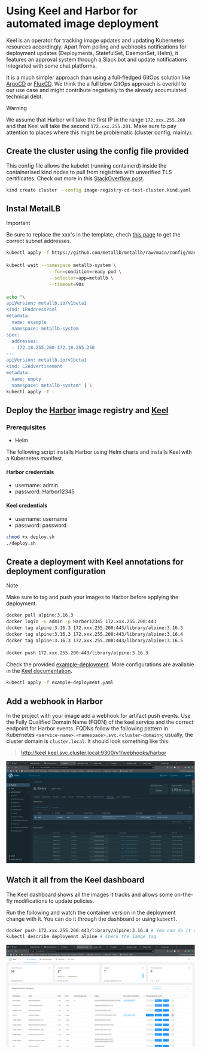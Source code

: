  
# Using Keel and Harbor for automated image deployment
Keel is an operator for tracking image updates and updating Kubernetes resources accordingly. Apart from polling and webhooks notifications for deployment updates (Deployments, StatefulSet, DaemonSet, Helm), it features an approval system through a Slack bot and update notifications integrated with some chat platforms.

It is a much simpler approach than using a full-fledged GitOps solution like [ArgoCD](https://argoproj.github.io/cd/) or [FluxCD](https://fluxcd.io/). We think the a full blow GitOps approach is overkill to our use case and might contribute negatively to the already accumulated technical debt.

> [!WARNING]  
> We assume that Harbor will take the first IP in the range `172.xxx.255.200` and that Keel will take the second `172.xxx.255.201`. Make sure to pay attention to places where this might be problematic (cluster config, mainly).

## Create the cluster using the config file provided
This config file allows the kubelet (running containerd) inside the containerised kind nodes to pull from registries with unverified TLS certificates. Check out more in this [StackOverflow post](https://stackoverflow.com/a/65116333).

```bash
kind create cluster --config image-registry-cd-test-cluster.kind.yaml
```

## Instal MetalLB
> [!IMPORTANT]
> Be sure to replace the xxx's in the template, chech [this page](https://kind.sigs.k8s.io/docs/user/loadbalancer/#setup-address-pool-used-by-loadbalancers) to get the correct subnet addresses.

```bash
kubectl apply -f https://github.com/metallb/metallb/raw/main/config/manifests/metallb-native.yaml

kubectl wait --namespace metallb-system \
                --for=condition=ready pod \
                --selector=app=metallb \
                --timeout=90s

echo "\
apiVersion: metallb.io/v1beta1
kind: IPAddressPool
metadata:
  name: example
  namespace: metallb-system
spec:
  addresses:
  - 172.18.255.200-172.18.255.250
---
apiVersion: metallb.io/v1beta1
kind: L2Advertisement
metadata:
  name: empty
  namespace: metallb-system" | \
kubectl apply -f -
```

## Deploy the [Harbor](https://goharbor.io/) image registry and [Keel](https://keel.sh)
### Prerequisites
- Helm

The following script installs Harbor using Helm charts and installs Keel with a Kubernetes manifest.

#### Harbor credentials
- username: admin
- password: Harbor12345

#### Keel credentials
- username: username
- password: password

```bash
chmod +x deploy.sh
./deploy.sh
```

## Create a deployment with Keel annotations for deployment configuration
> [!NOTE]
> Make sure to tag and push your images to Harbor before applying the deployment.

```bash 
docker pull alpine:3.16.3
docker login -u admin -p Harbor12345 172.xxx.255.200:443
docker tag alpine:3.16.3 172.xxx.255.200:443/library/alpine:3.16.3
docker tag alpine:3.16.3 172.xxx.255.200:443/library/alpine:3.16.4
docker tag alpine:3.16.3 172.xxx.255.200:443/library/alpine:3.16.5

docker push 172.xxx.255.200:443/library/alpine:3.16.3
```


Check the provided [example-deployment](./example-deployment.yaml).
More configurations are available in the [Keel documentation](https://keel.sh/docs/).

```bash
kubectl apply -f example-deployment.yaml
```

## Add a webhook in Harbor
In the project with your image add a webhook for artifact push events. Use the Fully Qualified Domain Name (FQDN) of the keel service and the correct endpoint for Harbor events. FQDNs follow the following pattern in Kubernetes `<service-name>.<namespace>.svc.<cluster-domain>`; usually, the cluster domain is `cluster.local`. It should look something like this:

> http://keel.keel.svc.cluster.local:9300/v1/webhooks/harbor

![Harbor webhook page](./docs-resources/harbor-webhook.png)

## Watch it all from the Keel dashboard
The Keel dashboard shows all the images it tracks and allows some on-the-fly modifications to update policies.

Run the following and watch the container version in the deployment change with it. You can do it through the dashboard or using `kubectl`.

```bash
docker push 172.xxx.255.200:443/library/alpine:3.16.4 # You can do it again with the 3.16.5 tag
kubectl describe deployemnt alpine # Check the iamge tag
```
![Keel dashboard](./docs-resources/keel-dashboard.png)
